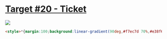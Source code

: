 # [Target #20 - Ticket](https://cssbattle.dev/play/20)

![](https://cssbattle.dev/targets/20.png)

```HTML
<style>*{margin:100;background:linear-gradient(90deg,#f7ec7d 70%,#e38f66 0)no-repeat#62306d}*>*{margin:-10 0 0 130;width:20;height:20;border-radius:50%;background:#62306d;color:62306D;box-shadow:64q 0 0 11q,-149q 0 0 11q;-webkit-box-reflect:below 80px
```
